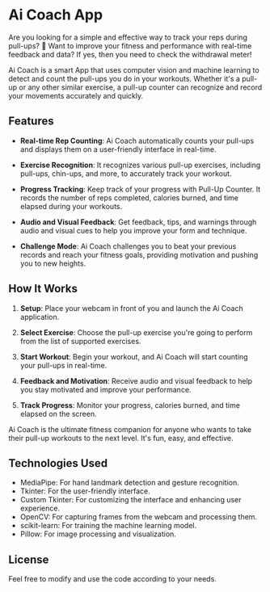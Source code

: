 # Ai Coach App

Are you looking for a simple and effective way to track your reps during pull-ups? 💪 Want to improve your fitness and performance with real-time feedback and data? If yes, then you need to check the withdrawal meter!

Ai Coach is a smart App that uses computer vision and machine learning to detect and count the pull-ups you do in your workouts. Whether it's a pull-up or any other similar exercise, a pull-up counter can recognize and record your movements accurately and quickly.

## Features

- **Real-time Rep Counting**: Ai Coach automatically counts your pull-ups and displays them on a user-friendly interface in real-time.

- **Exercise Recognition**: It recognizes various pull-up exercises, including pull-ups, chin-ups, and more, to accurately track your workout.

- **Progress Tracking**: Keep track of your progress with Pull-Up Counter. It records the number of reps completed, calories burned, and time elapsed during your workouts.

- **Audio and Visual Feedback**: Get feedback, tips, and warnings through audio and visual cues to help you improve your form and technique.

- **Challenge Mode**: Ai Coach challenges you to beat your previous records and reach your fitness goals, providing motivation and pushing you to new heights.

## How It Works

1. **Setup**: Place your webcam in front of you and launch the Ai Coach application.

2. **Select Exercise**: Choose the pull-up exercise you're going to perform from the list of supported exercises.

3. **Start Workout**: Begin your workout, and Ai Coach will start counting your pull-ups in real-time.

4. **Feedback and Motivation**: Receive audio and visual feedback to help you stay motivated and improve your performance.

5. **Track Progress**: Monitor your progress, calories burned, and time elapsed on the screen.

Ai Coach is the ultimate fitness companion for anyone who wants to take their pull-up workouts to the next level. It's fun, easy, and effective.

## Technologies Used

- MediaPipe: For hand landmark detection and gesture recognition.
- Tkinter: For the user-friendly interface.
- Custom Tkinter: For customizing the interface and enhancing user experience.
- OpenCV: For capturing frames from the webcam and processing them.
- scikit-learn: For training the machine learning model.
- Pillow: For image processing and visualization.


## License


Feel free to modify and use the code according to your needs.

